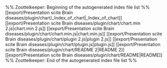 %% Zoottelkeeper: Beginning of the autogenerated index file list  %%
 [[export/Presentation scite Brain diseases/plugin/chart/_Index_of_chart|_Index_of_chart]]
 [[export/Presentation scite Brain diseases/plugin/chart/chart.min 2.js|chart.min 2.js]]
 [[export/Presentation scite Brain diseases/plugin/chart/chart.min.js|chart.min.js]]
 [[export/Presentation scite Brain diseases/plugin/chart/plugin 2.js|plugin 2.js]]
 [[export/Presentation scite Brain diseases/plugin/chart/plugin.js|plugin.js]]
 [[export/Presentation scite Brain diseases/plugin/chart/README 2|README 2]]
 [[export/Presentation scite Brain diseases/plugin/chart/README|README]]
%% Zoottelkeeper: End of the autogenerated index file list  %%

